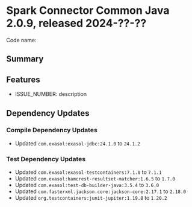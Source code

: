 # Spark Connector Common Java 2.0.9, released 2024-??-??

Code name:

## Summary

## Features

* ISSUE_NUMBER: description

## Dependency Updates

### Compile Dependency Updates

* Updated `com.exasol:exasol-jdbc:24.1.0` to `24.1.2`

### Test Dependency Updates

* Updated `com.exasol:exasol-testcontainers:7.1.0` to `7.1.1`
* Updated `com.exasol:hamcrest-resultset-matcher:1.6.5` to `1.7.0`
* Updated `com.exasol:test-db-builder-java:3.5.4` to `3.6.0`
* Updated `com.fasterxml.jackson.core:jackson-core:2.17.1` to `2.18.0`
* Updated `org.testcontainers:junit-jupiter:1.19.8` to `1.20.2`
